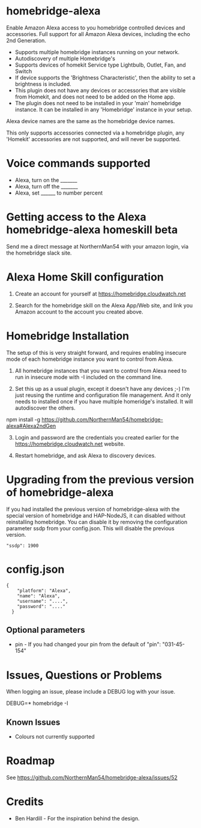 # homebridge-alexa

Enable Amazon Alexa access to you homebridge controlled devices and accessories.  Full support for all Amazon Alexa devices, including the echo 2nd Generation.

* Supports multiple homebridge instances running on your network.
* Autodiscovery of multiple Homebridge's
* Supports devices of homekit Service type Lightbulb, Outlet, Fan, and Switch
* If device supports the 'Brightness Characteristic', then the ability to set a
brightness is included.
* This plugin does not have any devices or accessories that are visible from Homekit,
and does not need to be added on the Home app.
* The plugin does not need to be installed in your 'main' homebridge instance.  It
can be installed in any 'Homebridge' instance in your setup.

Alexa device names are the same as the homebridge device names.

This only supports accessories connected via a homebridge plugin, any 'Homekit'
accessories are not supported, and will never be supported.

# Voice commands supported

* Alexa, turn on the _______
* Alexa, turn off the _______
* Alexa, set ______ to number percent

# Getting access to the Alexa homebridge-alexa homeskill beta

Send me a direct message at NorthernMan54 with your amazon login, via the homebridge slack site.

# Alexa Home Skill configuration

1. Create an account for yourself at https://homebridge.cloudwatch.net

2. Search for the homebridge skill on the Alexa App/Web site, and link you Amazon account to the account you created above.

# Homebridge Installation

The setup of this is very straight forward, and requires enabling insecure mode of each homebridge instance you want to control from Alexa.

1. All homebridge instances that you want to control from Alexa need to run in insecure
mode with -I included on the command line.

2. Set this up as a usual plugin, except it doesn't have any devices ;-)  I'm just
reusing the runtime and configuration file management. And it only needs to installed once if you have multiple homeridge's installed.  It will autodiscover the others.

npm install -g https://github.com/NorthernMan54/homebridge-alexa#Alexa2ndGen

3. Login and password are the credentials you created earlier for the https://homebridge.cloudwatch.net website.

4. Restart homebridge, and ask Alexa to discovery devices.

# Upgrading from the previous version of homebridge-alexa

If you had installed the previous version of homebridge-alexa with the special version of homebridge and HAP-NodeJS, it can disabled without reinstalling homebridge.  You can disable it by removing the configuration parameter ssdp from your config.json.  This will disable the previous version.

```
"ssdp": 1900
```

# config.json

```
{
    "platform": "Alexa",
    "name": "Alexa",
    "username": "....",
    "password": "...."
  }
```
## Optional parameters

* pin - If you had changed your pin from the default of "pin": "031-45-154"

# Issues, Questions or Problems

When logging an issue, please include a DEBUG log with your issue.

DEBUG=* homebridge -I

## Known Issues

* Colours not currently supported

# Roadmap

See https://github.com/NorthernMan54/homebridge-alexa/issues/52

# Credits

* Ben Hardill - For the inspiration behind the design.
